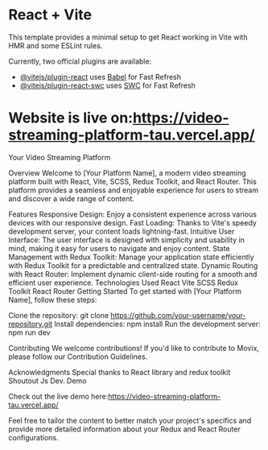 # React + Vite

This template provides a minimal setup to get React working in Vite with HMR and some ESLint rules.

Currently, two official plugins are available:

- [@vitejs/plugin-react](https://github.com/vitejs/vite-plugin-react/blob/main/packages/plugin-react/README.md) uses [Babel](https://babeljs.io/) for Fast Refresh
- [@vitejs/plugin-react-swc](https://github.com/vitejs/vite-plugin-react-swc) uses [SWC](https://swc.rs/) for Fast Refresh

# Website is live on:https://video-streaming-platform-tau.vercel.app/
Your Video Streaming Platform

Overview
Welcome to [Your Platform Name], a modern video streaming platform built with React, Vite, SCSS, Redux Toolkit, and React Router. This platform provides a seamless and enjoyable experience for users to stream and discover a wide range of content.

Features
Responsive Design: Enjoy a consistent experience across various devices with our responsive design.
Fast Loading: Thanks to Vite's speedy development server, your content loads lightning-fast.
Intuitive User Interface: The user interface is designed with simplicity and usability in mind, making it easy for users to navigate and enjoy content.
State Management with Redux Toolkit: Manage your application state efficiently with Redux Toolkit for a predictable and centralized state.
Dynamic Routing with React Router: Implement dynamic client-side routing for a smooth and efficient user experience.
Technologies Used
React
Vite
SCSS
Redux Toolkit
React Router
Getting Started
To get started with [Your Platform Name], follow these steps:

Clone the repository: git clone https://github.com/your-username/your-repository.git
Install dependencies: npm install
Run the development server: npm run dev

Contributing
We welcome contributions! If you'd like to contribute to Movix, please follow our Contribution Guidelines.

Acknowledgments
Special thanks to React library and redux toolkit
Shoutout Js Dev.
Demo

Check out the live demo here:https://video-streaming-platform-tau.vercel.app/

Feel free to tailor the content to better match your project's specifics and provide more detailed information about your Redux and React Router configurations.






